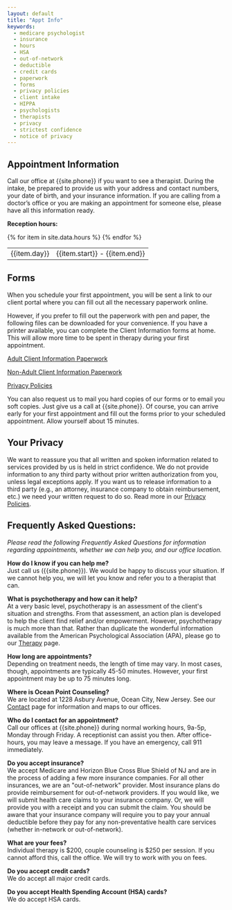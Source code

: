 ```yaml
---
layout: default
title: "Appt Info"
keywords:
  - medicare psychologist
  - insurance
  - hours
  - HSA
  - out-of-network
  - deductible
  - credit cards
  - paperwork
  - forms
  - privacy policies
  - client intake
  - HIPPA
  - psychologists
  - therapists
  - privacy
  - strictest confidence
  - notice of privacy
---
```


## Appointment Information
Call our office at {{site.phone}} if you want to see a therapist. During the intake, be prepared to provide us with your address and contact numbers, your date of birth, and your insurance information. If you are calling from a doctor’s office or you are making an appointment for someone else, please have all this information ready.

**Reception hours:**
<table class="table table-responsive table-borderless"> <tbody>
{% for item in site.data.hours %}
  <tr><td>{{item.day}}</td><td>{{item.start}} - {{item.end}}</td></tr>
{% endfor %}
</tbody></table>

## Forms

When you schedule your first appointment, you will be sent a link to our client portal where you can fill out all the necessary paperwork online.

However, if you prefer to fill out the paperwork with pen and paper, the following files can be downloaded for your convenience. If you have a printer available, you can complete the Client Information forms at home. This will allow more time to be spent in therapy during your first appointment.

<a href="./assets/files/adult_intake_package.pdf" target="_blank">Adult Client Information Paperwork</a>

<a href="./assets/files/non-adult_intake_package.pdf" target="_blank">Non-Adult Client Information Paperwork</a>

<a href="./assets/files/notice_of_privacy_practices.pdf" target="_blank">Privacy Policies</a>

You can also request us to mail you hard copies of our forms or to email you soft copies. Just give us a call at {{site.phone}}. Of course, you can arrive early for your first appointment and fill out the forms prior to your scheduled appointment. Allow yourself about 15 minutes.

## Your Privacy

We want to reassure you that all written and spoken information related to services provided by us is held in strict confidence. We do not provide information to any third party without prior written authorization from you, unless legal exceptions apply. If you want us to release information to a third party (e.g., an attorney, insurance company to obtain reimbursement, etc.) we need your written request to do so. Read more in our <a href="./assets/files/notice_of_privacy_practices.pdf" target="_blank">Privacy Policies</a>.

## Frequently Asked Questions:
*Please read the following Frequently Asked Questions for information regarding appointments, whether we can help you, and our office location.*

**How do I know if you can help me?** <br>
Just call us ({{site.phone}}). We would be happy to discuss your situation. If we cannot help you, we will let you know and refer you to a therapist that can. <br>

**What is psychotherapy and how can it help?** <br>
At a very basic level, psychotherapy is an assessment of the client's situation and strengths. From that assessment, an action plan is developed to help the client find relief and/or empowerment. However, psychotherapy is much more than that. Rather than duplicate the wonderful information available from the American Psychological Association (APA), please go to our [Therapy](./therapy.html) page. <br>

**How long are appointments?** <br>
Depending on treatment needs, the length of time may vary. In most cases, though, appointments are typically 45-50 minutes. However, your first appointment may be up to 75 minutes long. <br>

**Where is Ocean Point Counseling?** <br>
We are located at 1228 Asbury Avenue, Ocean City, New Jersey. See our [Contact](./contact_us.html) page for information and maps to our offices. <br>

**Who do I contact for an appointment?** <br>
Call our offices at {{site.phone}} during normal working hours, 9a-5p, Monday through Friday. A receptionist can assist you then. After office-hours, you may leave a message. If you have an emergency, call 911 immediately. <br>

**Do you accept insurance?** <br>
We accept Medicare and Horizon Blue Cross Blue Shield of NJ and are in the process of adding a few more insurance companies. For all other insurances, we are an "out-of-network" provider. Most insurance plans do provide reimbursement for out-of-network providers. If you would like, we will submit health care claims to your insurance company. Or, we will provide you with a receipt and you can submit the claim. You should be aware that your insurance company will require you to pay your annual deductible before they pay for any non-preventative health care services (whether in-network or out-of-network).<br>

**What are your fees?** <br>
Individual therapy is $200, couple counseling is $250 per session. If you cannot afford this, call the office. We will try to work with you on fees.<br>

**Do you accept credit cards?** <br>
We do accept all major credit cards. <br>

**Do you accept Health Spending Account (HSA) cards?** <br>
We do accept HSA cards.
